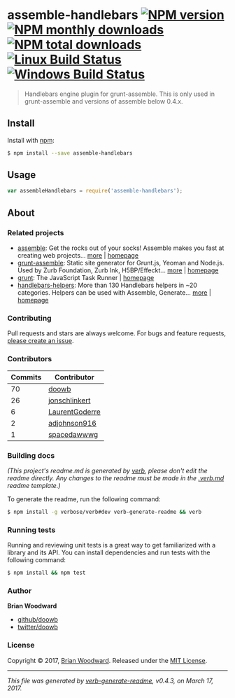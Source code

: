 # assemble-handlebars [![NPM version](https://img.shields.io/npm/v/assemble-handlebars.svg?style=flat)](https://www.npmjs.com/package/assemble-handlebars) [![NPM monthly downloads](https://img.shields.io/npm/dm/assemble-handlebars.svg?style=flat)](https://npmjs.org/package/assemble-handlebars)  [![NPM total downloads](https://img.shields.io/npm/dt/assemble-handlebars.svg?style=flat)](https://npmjs.org/package/assemble-handlebars) [![Linux Build Status](https://img.shields.io/travis/assemble/assemble-handlebars.svg?style=flat&label=Travis)](https://travis-ci.org/assemble/assemble-handlebars) [![Windows Build Status](https://img.shields.io/appveyor/ci/assemble/assemble-handlebars.svg?style=flat&label=AppVeyor)](https://ci.appveyor.com/project/assemble/assemble-handlebars)

> Handlebars engine plugin for grunt-assemble. This is only used in grunt-assemble and versions of assemble below 0.4.x.

## Install

Install with [npm](https://www.npmjs.com/):

```sh
$ npm install --save assemble-handlebars
```

## Usage

```js
var assembleHandlebars = require('assemble-handlebars');
```

## About

### Related projects

* [assemble](https://www.npmjs.com/package/assemble): Get the rocks out of your socks! Assemble makes you fast at creating web projects… [more](https://github.com/assemble/assemble) | [homepage](https://github.com/assemble/assemble "Get the rocks out of your socks! Assemble makes you fast at creating web projects. Assemble is used by thousands of projects for rapid prototyping, creating themes, scaffolds, boilerplates, e-books, UI components, API documentation, blogs, building websit")
* [grunt-assemble](https://www.npmjs.com/package/grunt-assemble): Static site generator for Grunt.js, Yeoman and Node.js. Used by Zurb Foundation, Zurb Ink, H5BP/Effeckt… [more](http://assemble.io) | [homepage](http://assemble.io "Static site generator for Grunt.js, Yeoman and Node.js. Used by Zurb Foundation, Zurb Ink, H5BP/Effeckt, Less.js / lesscss.org, Topcoat, Web Experience Toolkit, and hundreds of other projects to build sites, themes, components, documentation, blogs and gh")
* [grunt](https://www.npmjs.com/package/grunt): The JavaScript Task Runner | [homepage](http://gruntjs.com/ "The JavaScript Task Runner")
* [handlebars-helpers](https://www.npmjs.com/package/handlebars-helpers): More than 130 Handlebars helpers in ~20 categories. Helpers can be used with Assemble, Generate… [more](https://github.com/assemble/handlebars-helpers) | [homepage](https://github.com/assemble/handlebars-helpers "More than 130 Handlebars helpers in ~20 categories. Helpers can be used with Assemble, Generate, Verb, Ghost, gulp-handlebars, grunt-handlebars, consolidate, or any node.js/Handlebars project.")

### Contributing

Pull requests and stars are always welcome. For bugs and feature requests, [please create an issue](../../issues/new).

### Contributors

| **Commits** | **Contributor** | 
| --- | --- |
| 70 | [doowb](https://github.com/doowb) |
| 26 | [jonschlinkert](https://github.com/jonschlinkert) |
| 6 | [LaurentGoderre](https://github.com/LaurentGoderre) |
| 2 | [adjohnson916](https://github.com/adjohnson916) |
| 1 | [spacedawwwg](https://github.com/spacedawwwg) |

### Building docs

_(This project's readme.md is generated by [verb](https://github.com/verbose/verb-generate-readme), please don't edit the readme directly. Any changes to the readme must be made in the [.verb.md](.verb.md) readme template.)_

To generate the readme, run the following command:

```sh
$ npm install -g verbose/verb#dev verb-generate-readme && verb
```

### Running tests

Running and reviewing unit tests is a great way to get familiarized with a library and its API. You can install dependencies and run tests with the following command:

```sh
$ npm install && npm test
```

### Author

**Brian Woodward**

* [github/doowb](https://github.com/doowb)
* [twitter/doowb](https://twitter.com/doowb)

### License

Copyright © 2017, [Brian Woodward](https://github.com/doowb).
Released under the [MIT License](LICENSE).

***

_This file was generated by [verb-generate-readme](https://github.com/verbose/verb-generate-readme), v0.4.3, on March 17, 2017._